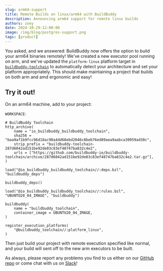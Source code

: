 ```yaml
---
slug: arm64-support
title: Remote Builds on linux/arm64 with BuildBuddy
description: Announcing arm64 support for remote linux builds
authors: zoey
date: 2024-10-29:12:00:00
image: /img/blog/postgres-support.png
tags: [product]
---
```


You asked, and we answered: BuildBuddy now offers the option to build your arm64
binaries remotely! We've created a new executor pool running on arm, and we've
updated the `platform-linux` platform target in
[`buildbuddy-toolchain`](https://github.com/buildbuddy-io/buildbuddy-toolchain)
to automatically detect your architecture and set your platform appropriately.
This should make maintaining a project that builds on both arm and amd
ergonomic and easy!

<!-- truncate -->

## Try it out!

On an arm64 machine, add to your project:

`WORKSPACE`:

```
# BuildBuddy Toolchain
http_archive(
    name = "io_buildbuddy_buildbuddy_toolchain",
    sha256 = "baa9af1b9fcc96d18ac90a4dd68ebd2046c8beb76ed89aea9aabca30959ad30c",
    strip_prefix = "buildbuddy-toolchain-287d6042ad151be92de03c83ef48747ba832c4e2",
    urls = ["https://github.com/buildbuddy-io/buildbuddy-toolchain/archive/287d6042ad151be92de03c83ef48747ba832c4e2.tar.gz"],
)

load("@io_buildbuddy_buildbuddy_toolchain//:deps.bzl", "buildbuddy_deps")

buildbuddy_deps()

load("@io_buildbuddy_buildbuddy_toolchain//:rules.bzl", "UBUNTU20_04_IMAGE", "buildbuddy")

buildbuddy(
    name = "buildbuddy_toolchain",
    container_image = UBUNTU20_04_IMAGE,
)

register_execution_platforms(
    "@buildbuddy_toolchain//:platform_linux",
)
```

Then just build your project with remote execution specified like normal, and
your build will sent off to the new arm executors to be built.

As always, please report any problems you find to us either on our
[GitHub repo](https://github.com/buildbuddy-io/buildbuddy) or come chat with us
on [Slack](https://community.buildbuddy.io/)!
